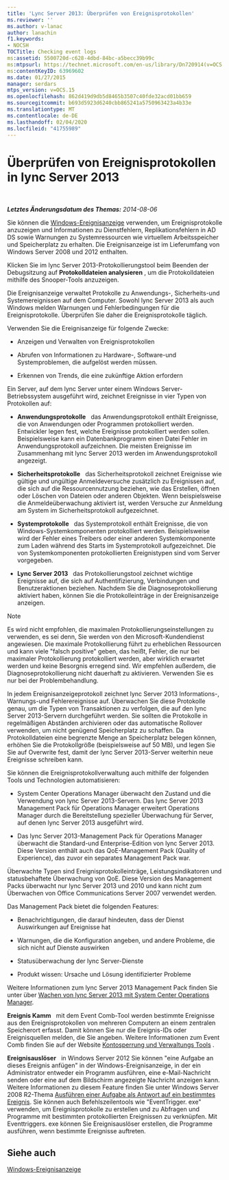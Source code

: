 ```yaml
---
title: 'Lync Server 2013: Überprüfen von Ereignisprotokollen'
ms.reviewer: ''
ms.author: v-lanac
author: lanachin
f1.keywords:
- NOCSH
TOCTitle: Checking event logs
ms:assetid: 5500720d-c628-4dbd-84bc-a5becc39b99c
ms:mtpsurl: https://technet.microsoft.com/en-us/library/Dn720914(v=OCS.15)
ms:contentKeyID: 63969602
ms.date: 01/27/2015
manager: serdars
mtps_version: v=OCS.15
ms.openlocfilehash: 862d419d9db5d8465b3507c40fde32acd01bb659
ms.sourcegitcommit: b693d5923d6240cbb865241a5750963423a4b33e
ms.translationtype: MT
ms.contentlocale: de-DE
ms.lasthandoff: 02/04/2020
ms.locfileid: "41755989"
---
```

<div data-xmlns="http://www.w3.org/1999/xhtml">

<div class="topic" data-xmlns="http://www.w3.org/1999/xhtml" data-msxsl="urn:schemas-microsoft-com:xslt" data-cs="http://msdn.microsoft.com/en-us/">

<div data-asp="http://msdn2.microsoft.com/asp">

# <a name="checking-event-logs-in-lync-server-2013"></a>Überprüfen von Ereignisprotokollen in lync Server 2013

</div>

<div id="mainSection">

<div id="mainBody">

<span> </span>

_**Letztes Änderungsdatum des Themas:** 2014-08-06_

Sie können die [Windows-Ereignisanzeige](http://go.microsoft.com/fwlink/p/?linkid=314067) verwenden, um Ereignisprotokolle anzuzeigen und Informationen zu Dienstfehlern, Replikationsfehlern in AD DS sowie Warnungen zu Systemressourcen wie virtuellem Arbeitsspeicher und Speicherplatz zu erhalten. Die Ereignisanzeige ist im Lieferumfang von Windows Server 2008 und 2012 enthalten.

Klicken Sie im lync Server 2013-Protokollierungstool beim Beenden der Debugsitzung auf **Protokolldateien analysieren** , um die Protokolldateien mithilfe des Snooper-Tools anzuzeigen.

Die Ereignisanzeige verwaltet Protokolle zu Anwendungs-, Sicherheits-und Systemereignissen auf dem Computer. Sowohl lync Server 2013 als auch Windows melden Warnungen und Fehlerbedingungen für die Ereignisprotokolle. Überprüfen Sie daher die Ereignisprotokolle täglich.

Verwenden Sie die Ereignisanzeige für folgende Zwecke:

  - Anzeigen und Verwalten von Ereignisprotokollen

  - Abrufen von Informationen zu Hardware-, Software-und Systemproblemen, die aufgelöst werden müssen.

  - Erkennen von Trends, die eine zukünftige Aktion erfordern

Ein Server, auf dem lync Server unter einem Windows Server-Betriebssystem ausgeführt wird, zeichnet Ereignisse in vier Typen von Protokollen auf:

  - **Anwendungsprotokolle**   das Anwendungsprotokoll enthält Ereignisse, die von Anwendungen oder Programmen protokolliert werden. Entwickler legen fest, welche Ereignisse protokolliert werden sollen. Beispielsweise kann ein Datenbankprogramm einen Datei Fehler im Anwendungsprotokoll aufzeichnen. Die meisten Ereignisse im Zusammenhang mit lync Server 2013 werden im Anwendungsprotokoll angezeigt.

  - **Sicherheitsprotokolle**   das Sicherheitsprotokoll zeichnet Ereignisse wie gültige und ungültige Anmeldeversuche zusätzlich zu Ereignissen auf, die sich auf die Ressourcennutzung beziehen, wie das Erstellen, öffnen oder Löschen von Dateien oder anderen Objekten. Wenn beispielsweise die Anmeldeüberwachung aktiviert ist, werden Versuche zur Anmeldung am System im Sicherheitsprotokoll aufgezeichnet.

  - **Systemprotokolle**   das Systemprotokoll enthält Ereignisse, die von Windows-Systemkomponenten protokolliert werden. Beispielsweise wird der Fehler eines Treibers oder einer anderen Systemkomponente zum Laden während des Starts im Systemprotokoll aufgezeichnet. Die von Systemkomponenten protokollierten Ereignistypen sind vom Server vorgegeben.

  - **Lync Server 2013**   das Protokollierungstool zeichnet wichtige Ereignisse auf, die sich auf Authentifizierung, Verbindungen und Benutzeraktionen beziehen. Nachdem Sie die Diagnoseprotokollierung aktiviert haben, können Sie die Protokolleinträge in der Ereignisanzeige anzeigen.

<div>


> [!NOTE]  
> Es wird nicht empfohlen, die maximalen Protokollierungseinstellungen zu verwenden, es sei denn, Sie werden von den Microsoft-Kundendienst angewiesen. Die maximale Protokollierung führt zu erheblichen Ressourcen und kann viele "falsch positive" geben, das heißt, Fehler, die nur bei maximaler Protokollierung protokolliert werden, aber wirklich erwartet werden und keine Besorgnis erregend sind. Wir empfehlen außerdem, die Diagnoseprotokollierung nicht dauerhaft zu aktivieren. Verwenden Sie es nur bei der Problembehandlung.



</div>

In jedem Ereignisanzeigeprotokoll zeichnet lync Server 2013 Informations-, Warnungs-und Fehlerereignisse auf. Überwachen Sie diese Protokolle genau, um die Typen von Transaktionen zu verfolgen, die auf den lync Server 2013-Servern durchgeführt werden. Sie sollten die Protokolle in regelmäßigen Abständen archivieren oder das automatische Rollover verwenden, um nicht genügend Speicherplatz zu schaffen. Da Protokolldateien eine begrenzte Menge an Speicherplatz belegen können, erhöhen Sie die Protokollgröße (beispielsweise auf 50 MB), und legen Sie Sie auf Overwrite fest, damit der lync Server 2013-Server weiterhin neue Ereignisse schreiben kann.

Sie können die Ereignisprotokollverwaltung auch mithilfe der folgenden Tools und Technologien automatisieren:

  - System Center Operations Manager überwacht den Zustand und die Verwendung von lync Server 2013-Servern. Das lync Server 2013 Management Pack für Operations Manager erweitert Operations Manager durch die Bereitstellung spezieller Überwachung für Server, auf denen lync Server 2013 ausgeführt wird.

  - Das lync Server 2013-Management Pack für Operations Manager überwacht die Standard-und Enterprise-Edition von lync Server 2013. Diese Version enthält auch das QoE-Management Pack (Quality of Experience), das zuvor ein separates Management Pack war.

Überwachte Typen sind Ereignisprotokolleinträge, Leistungsindikatoren und statusbehaftete Überwachung von QoE. Diese Version des Management Packs überwacht nur lync Server 2013 und 2010 und kann nicht zum Überwachen von Office Communications Server 2007 verwendet werden.

Das Management Pack bietet die folgenden Features:

  - Benachrichtigungen, die darauf hindeuten, dass der Dienst Auswirkungen auf Ereignisse hat

  - Warnungen, die die Konfiguration angeben, und andere Probleme, die sich nicht auf Dienste auswirken

  - Statusüberwachung der lync Server-Dienste

  - Produkt wissen: Ursache und Lösung identifizierter Probleme

Weitere Informationen zum lync Server 2013 Management Pack finden Sie unter über [Wachen von lync Server 2013 mit System Center Operations Manager](lync-server-2013-monitoring-lync-server-with-system-center-operations-manager.md).

**Ereignis Kamm**   mit dem Event Comb-Tool werden bestimmte Ereignisse aus den Ereignisprotokollen von mehreren Computern an einem zentralen Speicherort erfasst. Damit können Sie nur die Ereignis-IDs oder Ereignisquellen melden, die Sie angeben. Weitere Informationen zum Event Comb finden Sie auf der Website [Kontosperrung und Verwaltungs Tools](http://go.microsoft.com/fwlink/?linkid=35607) .

**Ereignisauslöser**   in Windows Server 2012 Sie können "eine Aufgabe an dieses Ereignis anfügen" in der Windows-Ereignisanzeige, in der ein Administrator entweder ein Programm ausführen, eine e-Mail-Nachricht senden oder eine auf dem Bildschirm angezeigte Nachricht anzeigen kann. Weitere Informationen zu diesem Feature finden Sie unter Windows Server 2008 R2-Thema [Ausführen einer Aufgabe als Antwort auf ein bestimmtes Ereignis](http://technet.microsoft.com/en-us/library/cc748900.aspx). Sie können auch Befehlszeilentools wie "EventTrigger. exe" verwenden, um Ereignisprotokolle zu erstellen und zu Abfragen und Programme mit bestimmten protokollierten Ereignissen zu verknüpfen. Mit Eventtriggers. exe können Sie Ereignisauslöser erstellen, die Programme ausführen, wenn bestimmte Ereignisse auftreten.

<div>

## <a name="see-also"></a>Siehe auch


[Windows-Ereignisanzeige](http://go.microsoft.com/fwlink/p/?linkid=314067)  
  

</div>

</div>

<span> </span>

</div>

</div>

</div>

